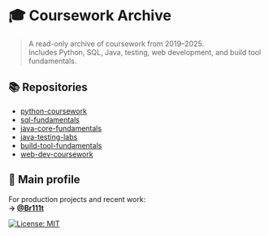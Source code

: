 # 🎓 Coursework Archive

> A read-only archive of coursework from 2019–2025.  
> Includes Python, SQL, Java, testing, web development, and build tool fundamentals.

## 📚 Repositories

- [python-coursework](https://github.com/Coursework-Archive/python-coursework)
- [sql-fundamentals](https://github.com/Coursework-Archive/sql-fundamentals)
- [java-core-fundamentals](https://github.com/Coursework-Archive/java-core-fundamentals)
- [java-testing-labs](https://github.com/Coursework-Archive/java-testing-labs)
- [build-tool-fundamentals](https://github.com/Coursework-Archive/build-tool-fundamentals)
- [web-dev-coursework](https://github.com/Coursework-Archive/web-dev-coursework)

## 🔗 Main profile

For production projects and recent work:  
**→ [@Br111t](https://github.com/Br111t)**


[![License: MIT](https://img.shields.io/badge/License-MIT-yellow.svg)](LICENSE)
